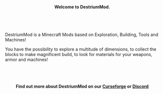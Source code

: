 <h4 align="center">Welcome to DestriumMod.</h4>
<p>&nbsp;</p>

<h1></h1>
<p>DestriumMod is a Minecraft Mods based on Exploration, Building, Tools and Machines!</p>
<p>You have the possibility to explore a multitude of dimensions, to collect the blocks to make magnificent build, to look for materials for your weapons, armor and machines!</p>
<p>&nbsp;</p>

<h1></h1>
<h4 align="center">Find out more about DestriumMod on our <a href="https://www.curseforge.com/minecraft/mc-mods/destriummod">Curseforge</a> or <a href="https://discord.com/invite/FMjuQYdBsJ">Discord</a></h4>